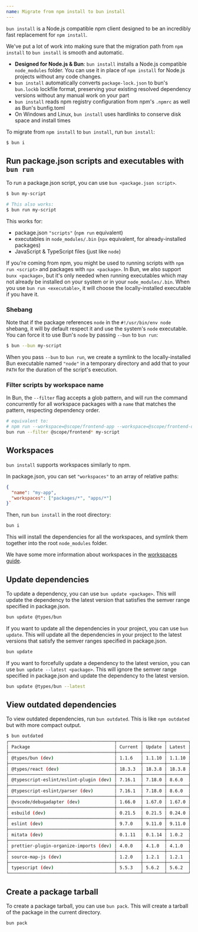 ```yaml
---
name: Migrate from npm install to bun install
---
```


`bun install` is a Node.js compatible npm client designed to be an incredibly fast replacement for `npm install`.

We've put a lot of work into making sure that the migration path from `npm install` to `bun install` is smooth and automatic.

- **Designed for Node.js & Bun**: `bun install` installs a Node.js compatible `node_modules` folder. You can use it in place of `npm install` for Node.js projects without any code changes.
- `bun install` automatically converts `package-lock.json` to bun's `bun.lockb` lockfile format, preserving your existing resolved dependency versions without any manual work on your part
- `bun install` reads npm registry configuration from npm's `.npmrc` as well as Bun's bunfig.toml
- On Windows and Linux, `bun install` uses hardlinks to conserve disk space and install times

To migrate from `npm install` to `bun install`, run `bun install`:

```bash
$ bun i
```

## Run package.json scripts and executables with `bun run`

To run a package.json script, you can use `bun <package.json script>`.

```sh
$ bun my-script

# This also works:
$ bun run my-script
```

This works for:

- package.json `"scripts"` (`npm run` equivalent)
- executables in `node_modules/.bin` (`npx` equivalent, for already-installed packages)
- JavaScript & TypeScript files (just like `node`)

If you're coming from npm, you might be used to running scripts with `npm run <script>` and packages with `npx <package>`. In Bun, we also support `bunx <package>`, but it's only needed when running executables which may not already be installed on your system or in your `node_modules/.bin`. When you use `bun run <executable>`, it will choose the locally-installed executable if you have it.

### Shebang

Note that if the package references `node` in the `#!/usr/bin/env node` shebang, it will by default respect it and use the system's `node` executable. You can force it to use Bun's `node` by passing `--bun` to `bun run`:

```sh
$ bun --bun my-script
```

When you pass `--bun` to `bun run`, we create a symlink to the locally-installed Bun executable named `"node"` in a temporary directory and add that to your `PATH` for the duration of the script's execution.

### Filter scripts by workspace name

In Bun, the `--filter` flag accepts a glob pattern, and will run the command concurrently for all workspace packages with a `name` that matches the pattern, respecting dependency order.

```sh
# equivalent to:
# npm run --workspace=@scope/frontend-app --workspace=@scope/frontend-design-system my-script
bun run --filter @scope/frontend* my-script
```

## Workspaces

`bun install` supports workspaces similarly to npm.

In package.json, you can set `"workspaces"` to an array of relative paths:

```json
{
  "name": "my-app",
  "workspaces": ["packages/*", "apps/*"]
}`
```

Then, run `bun install` in the root directory:

```bash
bun i
```

This will install the dependencies for all the workspaces, and symlink them together into the root `node_modules` folder.

We have some more information about workspaces in the [workspaces guide](/docs/install/workspaces).

## Update dependencies

To update a dependency, you can use `bun update <package>`. This will update the dependency to the latest version that satisfies the semver range specified in package.json.

```sh
bun update @types/bun
```

If you want to update all the dependencies in your project, you can use `bun update`. This will update all the dependencies in your project to the latest versions that satisfy the semver ranges specified in package.json.

```sh
bun update
```

If you want to forcefully update a dependency to the latest version, you can use `bun update --latest <package>`. This will ignore the semver range specified in package.json and update the dependency to the latest version.

```sh
bun update @types/bun --latest
```

## View outdated dependencies

To view outdated dependencies, run `bun outdated`. This is like `npm outdated` but with more compact output.

```sh
$ bun outdated
┌────────────────────────────────────────┬─────────┬────────┬────────┐
│ Package                                │ Current │ Update │ Latest │
├────────────────────────────────────────┼─────────┼────────┼────────┤
│ @types/bun (dev)                       │ 1.1.6   │ 1.1.10 │ 1.1.10 │
├────────────────────────────────────────┼─────────┼────────┼────────┤
│ @types/react (dev)                     │ 18.3.3  │ 18.3.8 │ 18.3.8 │
├────────────────────────────────────────┼─────────┼────────┼────────┤
│ @typescript-eslint/eslint-plugin (dev) │ 7.16.1  │ 7.18.0 │ 8.6.0  │
├────────────────────────────────────────┼─────────┼────────┼────────┤
│ @typescript-eslint/parser (dev)        │ 7.16.1  │ 7.18.0 │ 8.6.0  │
├────────────────────────────────────────┼─────────┼────────┼────────┤
│ @vscode/debugadapter (dev)             │ 1.66.0  │ 1.67.0 │ 1.67.0 │
├────────────────────────────────────────┼─────────┼────────┼────────┤
│ esbuild (dev)                          │ 0.21.5  │ 0.21.5 │ 0.24.0 │
├────────────────────────────────────────┼─────────┼────────┼────────┤
│ eslint (dev)                           │ 9.7.0   │ 9.11.0 │ 9.11.0 │
├────────────────────────────────────────┼─────────┼────────┼────────┤
│ mitata (dev)                           │ 0.1.11  │ 0.1.14 │ 1.0.2  │
├────────────────────────────────────────┼─────────┼────────┼────────┤
│ prettier-plugin-organize-imports (dev) │ 4.0.0   │ 4.1.0  │ 4.1.0  │
├────────────────────────────────────────┼─────────┼────────┼────────┤
│ source-map-js (dev)                    │ 1.2.0   │ 1.2.1  │ 1.2.1  │
├────────────────────────────────────────┼─────────┼────────┼────────┤
│ typescript (dev)                       │ 5.5.3   │ 5.6.2  │ 5.6.2  │
└────────────────────────────────────────┴─────────┴────────┴────────┘
```

## Create a package tarball

To create a package tarball, you can use `bun pack`. This will create a tarball of the package in the current directory.

```sh
bun pack
```
